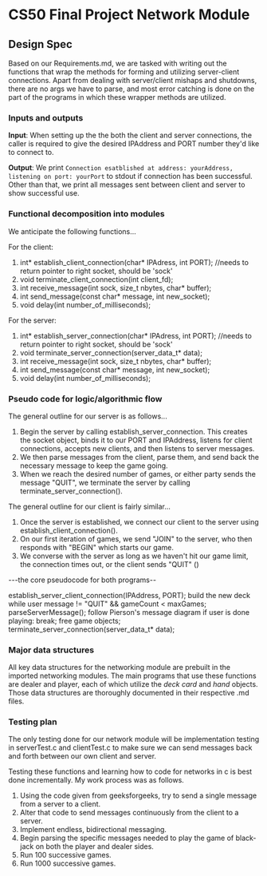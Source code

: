 # CS50 Final Project Network Module
## Design Spec

Based on our Requirements.md, we are tasked with writing out the functions that wrap the methods for forming and utilizing server-client connections. Apart from dealing
with server/client mishaps and shutdowns, there are no args we have to parse, and most error catching is done on the part of the programs in which these wrapper methods
are utilized. 

### Inputs and outputs

**Input**: When setting up the the both the client and server connections, the caller is required to give the desired IPAddress and PORT number they'd like to connect to. 

**Output**: We print `Connection esatblished at address: yourAddress, listening on port: yourPort` to stdout if connection has been successful. Other than that, we print all messages sent between client and server to show successful use. 
### Functional decomposition into modules

We anticipate the following functions...

For the client: 
1. int* establish_client_connection(char* IPAdress, int PORT); //needs to return pointer to right socket, should be 'sock'
2. void terminate_client_connection(int client_fd); 
3. int receive_message(int sock, size_t nbytes, char* buffer); 
4. int send_message(const char* message, int new_socket); 
5. void delay(int number_of_milliseconds);

For the server: 
1. int* establish_server_connection(char* IPAdress, int PORT); //needs to return pointer to right socket, should be 'sock'
2. void terminate_server_connection(server_data_t* data); 
3. int receive_message(int sock, size_t nbytes, char* buffer); 
4. int send_message(const char* message, int new_socket); 
5. void delay(int number_of_milliseconds);



### Pseudo code for logic/algorithmic flow

The general outline for our server is as follows...
1. Begin the server by calling establish_server_connection. This creates the socket object, binds it to our PORT and IPAddress, listens for client connections, accepts new clients, and then listens to server messages. 
2. We then parse messages from the client, parse them, and send back the necessary message to keep the game going. 
3. When we reach the desired number of games, or either party sends the message "QUIT", we terminate the server by calling terminate_server_connection(). 

The general outline for our client is fairly similar...
1. Once the server is established, we connect our client to the server using establish_client_connection(). 
2. On our first iteration of games, we send "JOIN" to the server, who then responds with "BEGIN" which starts our game. 
3. We converse with the server as long as we haven't hit our game limit, the connection times out, or the client sends "QUIT" ()

---the core pseudocode for both programs--

establish_server_client_connection(IPAddress, PORT); 
build the new deck
while user message != "QUIT" && gameCount < maxGames;
    parseServerMessage(); 
        follow Pierson's message diagram
        if user is done playing: 
            break; 
free game objects; 
terminate_server_connection(server_data_t* data); 

### Major data structures

All key data structures for the networking module are prebuilt in the imported networking modules. The main programs that use these functions are dealer and player, 
each of which utilize the *deck* *card* and *hand* objects. Those data structures are thoroughly documented in their respective .md files. 

### Testing plan
The only testing done for our network module will be implementation testing in serverTest.c and clientTest.c to make sure we can send messages back and forth between our 
own client and server.  

Testing these functions and learning how to code for networks in c is best done incrementally. My work process was as follows. 

1. Using the code given from geeksforgeeks, try to send a single message from a server to a client. 
2. Alter that code to send messages continuously from the client to a server. 
3. Implement endless, bidirectional messaging.
4. Begin parsing the specific messages needed to play the game of black-jack on both the player and dealer sides. 
5. Run 100 successive games. 
6. Run 1000 successive games. 
